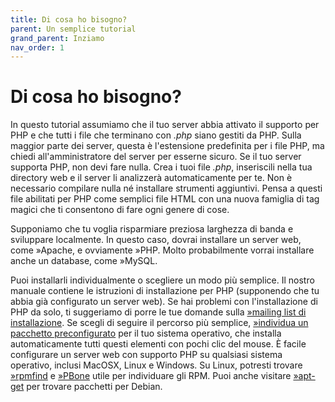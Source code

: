 ```yaml
---
title: Di cosa ho bisogno?
parent: Un semplice tutorial
grand_parent: Inziamo
nav_order: 1
---
```


# Di cosa ho bisogno?
In questo tutorial assumiamo che il tuo server abbia attivato il supporto per PHP e che tutti i file che terminano con *.php* siano gestiti da PHP. Sulla maggior parte dei server, questa è l'estensione predefinita per i file PHP, ma chiedi all'amministratore del server per esserne sicuro. Se il tuo server supporta PHP, non devi fare nulla. Crea i tuoi file *.php*, inseriscili nella tua directory web e il server li analizzerà automaticamente per te. Non è necessario compilare nulla né installare strumenti aggiuntivi. Pensa a questi file abilitati per PHP come semplici file HTML con una nuova famiglia di tag magici che ti consentono di fare ogni genere di cose.

Supponiamo che tu voglia risparmiare preziosa larghezza di banda e sviluppare localmente. In questo caso, dovrai installare un server web, come »Apache, e ovviamente »PHP. Molto probabilmente vorrai installare anche un database, come »MySQL.

Puoi installarli individualmente o scegliere un modo più semplice. Il nostro manuale contiene le istruzioni di installazione per PHP (supponendo che tu abbia già configurato un server web). Se hai problemi con l'installazione di PHP da solo, ti suggeriamo di porre le tue domande sulla [»mailing list di installazione](https://www.php.net/mailing-lists.php). Se scegli di seguire il percorso più semplice, [»individua un pacchetto preconfigurato](http://wikipedia.org/wiki/List_of_AMP_packages) per il tuo sistema operativo, che installa automaticamente tutti questi elementi con pochi clic del mouse. È facile configurare un server web con supporto PHP su qualsiasi sistema operativo, inclusi MacOSX, Linux e Windows. Su Linux, potresti trovare [»rpmfind](http://www.rpmfind.net/) e [»PBone](http://rpm.pbone.net/) utile per individuare gli RPM. Puoi anche visitare [»apt-get](https://packages.debian.org/index) per trovare pacchetti per Debian.
